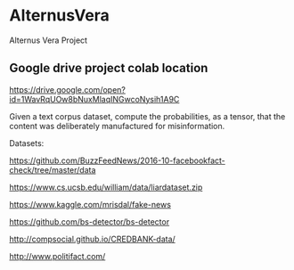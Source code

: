 # AlternusVera
Alternus Vera Project

## Google drive project colab location
https://drive.google.com/open?id=1WavRqUOw8bNuxMlaqINGwcoNysih1A9C

Given a text corpus dataset, compute the probabilities, as a tensor, that the content was deliberately manufactured for misinformation.

Datasets:

https://github.com/BuzzFeedNews/2016-10-facebookfact-check/tree/master/data 

https://www.cs.ucsb.edu/william/data/liardataset.zip 

https://www.kaggle.com/mrisdal/fake-news

https://github.com/bs-detector/bs-detector 

http://compsocial.github.io/CREDBANK-data/

http://www.politifact.com/


